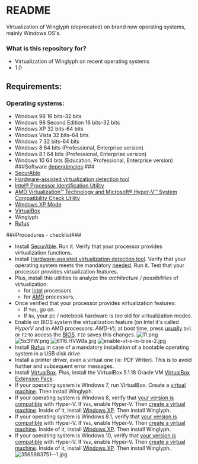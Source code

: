 # README #

Virtualization of Winglyph (deprecated) on brand new operating systems, mainly Windows OS's.

### What is this repository for? ###

* Virtualization of Winglyph on recent operating systems
* 1.0

## Requirements: ##
### Operating systems: ###
* Windows 98 16 bits-32 bits
* Windows 98 Second Edition 16 bits-32 bits
* Windows XP 32 bits-64 bits
* Windows Vista 32 bits-64 bits
* Windows 7 32 bits-64 bits
* Windows 8 64 bits (Professional, Enterprise version)
* Windows 8.1 64 bits (Professional, Enterprise version)
* Windows 10 64 bits (Education, Professional, Enterprise version)
###Software [dependencies](http://www.ibm.com/support/knowledgecenter/SS2GNX_5.1.1/com.ibm.tivoli.tpm.sft.doc/software/csfm_reqcap.html):###
* [SecurAble](https://www.grc.com/securable.htm)
* [Hardware-assisted virtualization detection tool](https://www.microsoft.com/en-us/download/details.aspx?id=592)
* [Intel® Processor Identification Utility](https://downloadcenter.intel.com/download/7838)
* [AMD Virtualization™ Technology and Microsoft® Hyper-V™ System Compatibility Check Utility](http://download.amd.com/techdownloads/AMD-VwithRVI_Hyper-V_CompatibilityUtility.zip)
* [Windows XP Mode](https://www.microsoft.com/es-ar/download/details.aspx?id=8002)
* [VirtualBox](https://www.virtualbox.org/wiki/Downloads)
* Winglyph
* [Rufus](https://rufus.akeo.ie/#ref2)

###Procedures - checklist###
* Install [SecurAble](https://www.grc.com/securable.htm). Run it. Verify that your processor provides virtualization functions. 
* Install [Hardware-assisted virtualization detection tool](https://www.microsoft.com/en-us/download/details.aspx?id=592). Verify that your operating system meets the mandatory [needed](https://bitbucket.org/imhicihu/virtualization-winglyph/issues/13/software-workflow-hardware-assisted). Run it. Test that your processor provides virtualization features. 
* Plus, install this utilities to analyze the *architecture / possibilities* of virtualization: 
    * for [Intel](https://downloadcenter.intel.com/download/7838) processors 
    * for [AMD](http://download.amd.com/techdownloads/AMD-V_Hyper-V_Compatibility_Check_Utility.zip) processors, .
* Once verified that your processor provides virtualization features: 
    * If `Yes`, go on. 
    * If `No`, your pc / notebook hardware is *too* old for virtualization modes.
* Enable on BIOS system the virtualization feature (on Intel it's called *HyperV* and in AMD processors: *AMD-V*); at boot time, press [usually](https://www.lifewire.com/bios-setup-utility-access-keys-for-popular-motherboards-2624462) `Del` or `F2` to access the [BIOS](http://www.pcworld.com/article/241032/how_to_enter_your_pcs_bios.html). `F10` saves this changes.
![11.png](https://bitbucket.org/repo/5XLMqG/images/1831756942-11.png)
![5x3YW.png](https://bitbucket.org/repo/5XLMqG/images/2720944956-5x3YW.png)
![6116.HVW8a.jpg](https://bitbucket.org/repo/5XLMqG/images/440014298-6116.HVW8a.jpg)
![enable-vt-x-in-bios-2.jpg](https://bitbucket.org/repo/5XLMqG/images/2709404342-enable-vt-x-in-bios-2.jpg)
* Install [Rufus](https://rufus.akeo.ie/#ref2) in case of a mandatory installation of a bootable operating system in a USB disk drive.
* Install a printer driver, even a virtual one (ie: PDF Writer). This is to avoid further and subsequent error messages.
* Install [VirtualBox](https://www.virtualbox.org/wiki/Downloads). Plus, install the VirtualBox 5.1.18 Oracle VM [VirtualBox Extension Pack](https://www.virtualbox.org/wiki/Downloads).
* If your operating system is Windows 7, run VirtualBox. Create a [virtual machine](https://bitbucket.org/imhicihu/virtualization-winglyph/issues/24/workflow-software-creation-and). Then install Winglyph.
* If your operating system is Windows 8, verify that [your version is compatible](https://bitbucket.org/imhicihu/virtualization-winglyph/issues/22/software-workflow-operating-systems) with Hyper-V. If `Yes`, enable Hyper-V. Then [create a virtual machine](https://bitbucket.org/imhicihu/virtualization-winglyph/issues/23/workflow-creation-of-a-virtual-machine). Inside of it, install [Windows XP](https://bitbucket.org/imhicihu/virtualization-winglyph/issues/6/workflow-deprecated-windows-xp-testing). Then install Winglyph.
* If your operating system is Windows 8.1, verify that [your version is compatible](https://bitbucket.org/imhicihu/virtualization-winglyph/issues/22/software-workflow-operating-systems) with Hyper-V. If `Yes`, enable Hyper-V. Then [create a virtual machine](https://bitbucket.org/imhicihu/virtualization-winglyph/issues/23/workflow-creation-of-a-virtual-machine). Inside of it, install [Windows XP](https://bitbucket.org/imhicihu/virtualization-winglyph/issues/6/workflow-deprecated-windows-xp-testing). Then install Winglyph.
* If your operating system is Windows 10, verify that [your version is compatible](https://bitbucket.org/imhicihu/virtualization-winglyph/issues/22/software-workflow-operating-systems) with Hyper-V. If `Yes`, enable Hyper-V. Then [create a virtual machine](https://bitbucket.org/imhicihu/virtualization-winglyph/issues/23/workflow-creation-of-a-virtual-machine). Inside of it, install [Windows XP](https://bitbucket.org/imhicihu/virtualization-winglyph/issues/6/workflow-deprecated-windows-xp-testing). Then install Winglyph.
![3565883751--1.jpg](https://bitbucket.org/repo/5XLMqG/images/2334307157-3565883751--1.jpg)